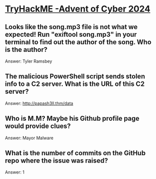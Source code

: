 # [TryHackME -Advent of Cyber 2024](https://tryhackme.com/r/room/adventofcyber2024)

## Looks like the song.mp3 file is not what we expected! Run "exiftool song.mp3" in your terminal to find out the author of the song. Who is the author? 
Answer: Tyler Ramsbey

## The malicious PowerShell script sends stolen info to a C2 server. What is the URL of this C2 server?
Answer: http://papash3ll.thm/data

## Who is M.M? Maybe his Github profile page would provide clues?
Answer: Mayor Malware

## What is the number of commits on the GitHub repo where the issue was raised?
Answer: 1
